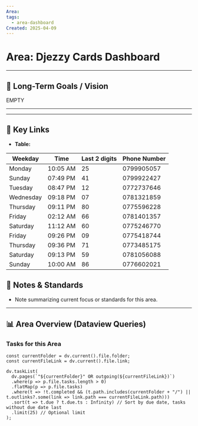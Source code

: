 ```yaml
---
Area: 
tags:
  - area-dashboard
Created: 2025-04-09
---
```


# Area: Djezzy Cards Dashboard

---

## 🎯 Long-Term Goals / Vision

EMPTY

---


---

## 🔗 Key Links

*   **Table:**

| Weekday   | Time     | Last 2 digits | Phone Number |
| --------- | -------- | ------------- | ------------ |
| Monday    | 10:05 AM | 25            | 0799905057   |
| Sunday    | 07:49 PM | 41            | 0799922427   |
| Tuesday   | 08:47 PM | 12            | 0772737646   |
| Wednesday | 09:18 PM | 07            | 0781321859   |
| Thursday  | 09:11 PM | 80            | 0775596228   |
| Friday    | 02:12 AM | 66            | 0781401357   |
| Saturday  | 11:12 AM | 60            | 0775246770   |
| Friday    | 09:26 PM | 09            | 0775418744   |
| Thursday  | 09:36 PM | 71            | 0773485175   |
| Saturday  | 09:13 PM | 59            | 0781056088   |
| Sunday    | 10:00 AM | 86            | 0776602021   |


## 📝 Notes & Standards

*   Note summarizing current focus or standards for this area.

---

## 📊 Area Overview (Dataview Queries)

### Tasks for this Area

```dataviewjs
const currentFolder = dv.current().file.folder;
const currentFileLink = dv.current().file.link;

dv.taskList(
  dv.pages(`"${currentFolder}" OR outgoing(${currentFileLink})`)
  .where(p => p.file.tasks.length > 0)
  .flatMap(p => p.file.tasks)
  .where(t => !t.completed && (t.path.includes(currentFolder + "/") || t.outlinks?.some(link => link.path === currentFileLink.path)))
  .sort(t => t.due ? t.due.ts : Infinity) // Sort by due date, tasks without due date last
  .limit(25) // Optional limit
);
